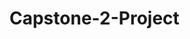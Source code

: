 # Capstone-2-Project

<!--A Digital Appointment Management System for Student's Academic Concern and Faculty Consultation in St. Vincent College of Cabuyao -->
